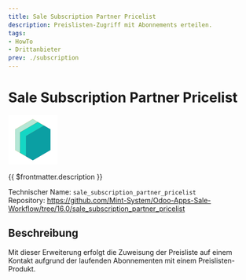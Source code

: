```yaml
---
title: Sale Subscription Partner Pricelist
description: Preislisten-Zugriff mit Abonnements erteilen.
tags:
- HowTo
- Drittanbieter
prev: ./subscription
---
```

# Sale Subscription Partner Pricelist
![icon_oms_box](attachments/icons_odoo_mint_system.png)

{{ $frontmatter.description }}

Technischer Name: `sale_subscription_partner_pricelist`\
Repository: <https://github.com/Mint-System/Odoo-Apps-Sale-Workflow/tree/16.0/sale_subscription_partner_pricelist>

## Beschreibung

Mit dieser Erweiterung erfolgt die Zuweisung der Preisliste auf einem Kontakt aufgrund der laufenden Abonnementen mit einem Preislisten-Produkt.
